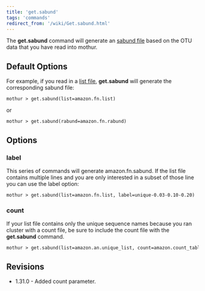 ```yaml
---
title: 'get.sabund'
tags: 'commands'
redirect_from: '/wiki/Get.sabund.html'
---
```

The **get.sabund** command will generate an [sabund
file](/wiki/sabund_file) based on the OTU data that you have read
into mothur.

## Default Options

For example, if you read in a [list file](/wiki/list_file),
**get.sabund** will generate the corresponding
sabund file:

    mothur > get.sabund(list=amazon.fn.list)

or

    mothur > get.sabund(rabund=amazon.fn.rabund)

## Options

### label

This series of commands will generate amazon.fn.sabund. If the list file
contains multiple lines and you are only interested in a subset of those
line you can use the label option:

    mothur > get.sabund(list=amazon.fn.list, label=unique-0.03-0.10-0.20)

### count

If your list file contains only the unique sequence names because you
ran cluster with a count file, be sure to include the count file with
the **get.sabund** command.

    mothur > get.sabund(list=amazon.an.unique_list, count=amazon.count_table)

## Revisions

-   1.31.0 - Added count parameter.


